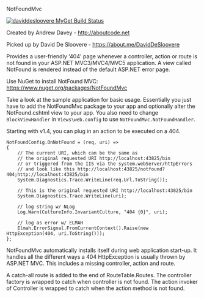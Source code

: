 NotFoundMvc

[![daviddesloovere MyGet Build Status](https://www.myget.org/BuildSource/Badge/daviddesloovere?identifier=42e5a458-d3c2-4b20-a5e3-bf0a09d580aa)](https://www.myget.org/)

Created by Andrew Davey - http://aboutcode.net

Picked up by David De Sloovere - https://about.me/DavidDeSloovere

Provides a user-friendly '404' page whenever a controller, action or route is not found in your ASP.NET MVC3/MVC4/MVC5 application.
A view called NotFound is rendered instead of the default ASP.NET error page.

Use NuGet to install NotFound MVC: https://www.nuget.org/packages/NotFoundMvc

Take a look at the sample application for basic usage. 
Essentially you just have to add the NotFoundMvc package to your app and optionally alter the NotFound.cshtml view to your app. 
You also need to change `BlockViewHandler` in `Views\web.config` to use `NotFoundMvc.NotFoundHandler`.

Starting with v1.4, you can plug in an action to be executed on a 404.

    NotFoundConfig.OnNotFound = (req, uri) =>
    {
        // The current URI, which can be the same as 
        // the original requested URI http://localhost:43825/bin
        // or triggered from the IIS via the system.webServer/httpErrors
        // and look like this http://localhost:43825/notfound?404;http://localhost:43825/bin
        System.Diagnostics.Trace.WriteLine(req.Url.ToString());
    
        // This is the original requested URI http://localhost:43825/bin
        System.Diagnostics.Trace.WriteLine(uri);
    
        // log string w/ NLog
        Log.Warn(CultureInfo.InvariantCulture, "404 {0}", uri);

        // log as error w/ ELMAH
        Elmah.ErrorSignal.FromCurrentContext().Raise(new HttpException(404, uri.ToString()));
    };

NotFoundMvc automatically installs itself during web application start-up. It handles all the different ways a 404 HttpException is usually thrown by ASP.NET MVC. This includes a missing controller, action and route.

A catch-all route is added to the end of RouteTable.Routes.
The controller factory is wrapped to catch when controller is not found.
The action invoker of Controller is wrapped to catch when the action method is not found.
